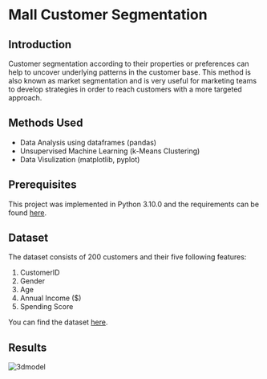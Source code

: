 <h1>Mall Customer Segmentation</h1>
<h2>Introduction</h2>
<p>Customer segmentation according to their properties or preferences can help to uncover underlying patterns in the customer base. This method is also known as market segmentation and is very useful for marketing teams to develop strategies in order to reach customers with a more targeted approach.</p>
<h2>Methods Used</h2>
<ul>
<li>Data Analysis using dataframes (pandas)</li>
<li>Unsupervised Machine Learning (k-Means Clustering)</li>
<li>Data Visulization (matplotlib, pyplot)</li>
</ul>
<h2>Prerequisites</h2>
<p>This project was implemented in Python 3.10.0 and the requirements can be found <a href="https://github.com/hypercurious/mall-customer-segmentation/blob/main/requirements.txt">here</a>.</p>
<h2>Dataset</h2>
<p>The dataset consists of 200 customers and their five following features:</p>
<ol>
<li>CustomerID</li>
<li>Gender</li>
<li>Age</li>
<li>Annual Income ($)</li>
<li>Spending Score</li>
</ol>
<p>You can find the dataset <a href="https://github.com/hypercurious/mall-customer-segmentation/blob/main/Dataset%203.csv">here</a>.</p>
<h2>Results</h2>

![3dmodel](https://user-images.githubusercontent.com/48538391/155844702-083a5452-04c8-4ce5-b865-b0ad1d89b57a.gif)
